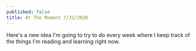 ```yaml
---
published: false
title: At The Moment 7/31/2020
---
```


Here's a new idea I'm going to try to do every week where I keep track of the things I'm reading and learning right now.

### 

### 

### 

### 